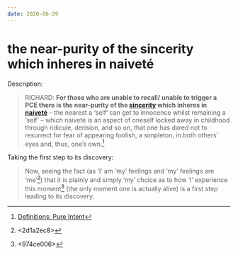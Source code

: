 ```yaml
---
date: 2020-06-29
---
```


# the near-purity of the sincerity which inheres in naiveté

Description:

> RICHARD: **For those who are unable to recall/ unable to trigger a PCE there is the near-purity of the [sincerity](http://actualfreedom.com.au/richard/catalogue/sincere.htm) which inheres in [naiveté](http://actualfreedom.com.au/library/topics/naivete.htm)** – the nearest a ‘self’ can get to innocence whilst remaining a ‘self’ – which naiveté is an aspect of oneself locked away in childhood through ridicule, derision, and so on, that one has dared not to resurrect for fear of appearing foolish, a simpleton, in both others’ eyes and, thus, one’s own.[^ref]

Taking the first step to its discovery:

> Now, seeing the fact (as ‘I’ am ‘my’ feelings and ‘my’ feelings are ‘me’[^ifeel]) that it is plainly and simply ‘my’ choice as to how ‘I’ experience this moment[^choice] (the only moment one is actually alive) is a first step leading to its discovery.

[^ifeel]: <2d1a2ec8>
[^choice]: <974ce006>

[^ref]: [Definitions: Pure Intent](http://www.actualfreedom.com.au/richard/abditorium/intent.htm)


